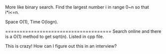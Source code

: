 More like binary search.  Find the largest number i in range 0~n so that i*i<=n.   

Space O(1), Time O(logn).     

=====================================
Search online and there is a O(1) method to get sqrt(n).  Listed in cpp file.   

This is crazy! How can I figure out this in an interview?      

  